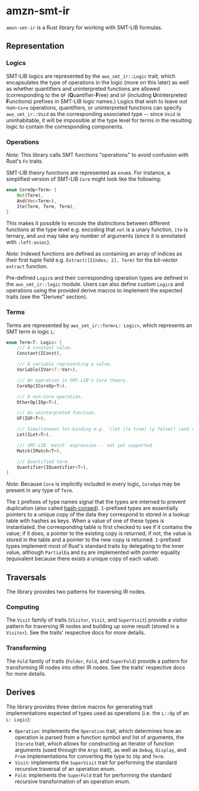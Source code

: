 # amzn-smt-ir

`amzn-smt-ir` is a Rust library for working with SMT-LIB formulas.

## Representation

### Logics

SMT-LIB logics are represented by the `aws_smt_ir::Logic` trait, which encapsulates the type of
operations in the logic (more on this later) as well as whether quantifiers and uninterpreted
functions are allowed (corresponding to the `QF` (**Q**uantifier-**F**ree) and `UF` (including
**U**ninterpreted **F**unctions) prefixes in SMT-LIB logic names.) Logics that wish to leave out
non-`Core` operations, quantifiers, or uninterpreted functions can specify `aws_smt_ir::Void` as
the corresponding associated type -- since `Void` is uninhabitable, it will be impossible at the
type level for terms in the resulting logic to contain the corresponding components.

### Operations

_Note:_ This library calls SMT functions "operations" to avoid confusion with Rust's `Fn` traits.

SMT-LIB theory functions are represented as `enum`s. For instance, a simplified version of SMT-LIB
`Core` might look like the following:

```rust
enum CoreOp<Term> {
	Not(Term),
	And(Vec<Term>),
	Ite(Term, Term, Term),
}
```

This makes it possible to encode the distinctions between different functions at the type level e.g.
encoding that `not` is a unary function, `ite` is ternary, and `and` may take any number of
arguments (since it is annotated with `:left-assoc`).

_Note:_ Indexed functions are defined as containing an array of indices as their first tuple field
e.g. `Extract([IIndex; 2], Term)` for the bit-vector `extract` function.

Pre-defined `Logic`s and their corresponding operation types are defined in the `aws_smt_ir::logic`
module. Users can also define custom `Logic`s and operations using the provided derive macros to
implement the expected traits (see the "Derives" section).

### Terms

Terms are represented by `aws_smt_ir::Term<L: Logic>`, which represents an SMT term in logic `L`:

```rust
enum Term<T: Logic> {
    /// A constant value.
    Constant(IConst),

    /// A variable representing a value.
    Variable(IVar<T::Var>),

    /// An operation in SMT-LIB's Core theory.
    CoreOp(ICoreOp<T>),

    /// A non-Core operation.
    OtherOp(IOp<T>),

    /// An uninterpreted function.
    UF(IUF<T>),

    /// Simultaneous let-binding e.g. `(let ((x true) (y false)) (and x y))`
    Let(ILet<T>),

    /// SMT-LIB `match` expression -- not yet supported
    Match(IMatch<T>),

    /// Quantified term.
    Quantifier(IQuantifier<T>),
}
```

_Note:_ Because `Core` is implicitly included in every logic, `CoreOp`s may be present in any type
of `Term`.

The `I` prefixes of type names signal that the types are interned to prevent duplication (also
called [hash-consed](https://en.wikipedia.org/wiki/Hash_consing)). `I`-prefixed types are
essentially pointers to a unique copy of the data they correspond to stored in a lookup table with
hashes as keys. When a value of one of these types is instantiated, the corresponding table is first
checked to see if it contains the value; if it does, a pointer to the existing copy is returned; if
not, the value is stored in the table and a pointer to the new copy is returned. `I`-prefixed types
implement most of Rust's standard traits by delegating to the inner value, although `PartialEq` and
`Eq` are implemented with pointer equality (equivalent because there exists a unique copy of each
value).

## Traversals

The library provides two patterns for traversing IR nodes.

### Computing

The `Visit` family of traits (`Visitor`, `Visit`, and `SuperVisit`) provide a visitor pattern for
traversing IR nodes and building up some result (stored in a `Visitor`). See the traits' respective
docs for more details.

### Transforming

The `Fold` family of traits (`Folder`, `Fold`, and `SuperFold`) provide a pattern for transforming
IR nodes into other IR nodes. See the traits' respective docs for more details.

## Derives

The library provides three derive macros for generating trait implementations expected of types used
as operations (i.e. the `L::Op` of an `L: Logic`):

- `Operation`: implements the `Operation` trait, which determines how an operation is parsed from a
  function symbol and list of arguments, the `Iterate` trait, which allows for constructing an
  iterator of function arguments (used through the `Args` trait), as well as `Debug`, `Display`, and
  `From` implementations for converting the type to `IOp` and `Term`.
- `Visit`: implements the `SuperVisit` trait for performing the standard recursive traversal of an
  operation enum.
- `Fold`: implements the `SuperFold` trait for performing the standard recursive transformation of
  an operation enum.
